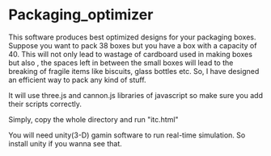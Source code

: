 # Packaging_optimizer
This software produces best optimized designs for your packaging boxes. 
Suppose you want to pack 38 boxes but you have a  box with a capacity of 40.
This will not only lead to wastage of cardboard used in making boxes but also , the spaces left in between the small boxes will lead to the breaking of fragile items like biscuits, glass bottles etc. 
So, I have designed an efficient way to pack any kind of stuff.

It will use three.js and cannon.js libraries of javascript so make sure you add their scripts correctly.

Simply, copy the whole directory and run "itc.html"

You will need unity(3-D) gamin software to run real-time simulation. So install unity if you wanna see that.
